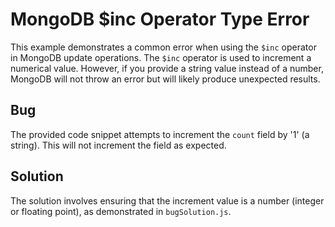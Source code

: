 # MongoDB $inc Operator Type Error
This example demonstrates a common error when using the `$inc` operator in MongoDB update operations.  The `$inc` operator is used to increment a numerical value.  However, if you provide a string value instead of a number, MongoDB will not throw an error but will likely produce unexpected results.

## Bug
The provided code snippet attempts to increment the `count` field by '1' (a string). This will not increment the field as expected. 

## Solution
The solution involves ensuring that the increment value is a number (integer or floating point), as demonstrated in `bugSolution.js`.